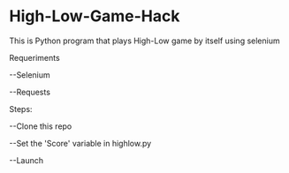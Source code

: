 # High-Low-Game-Hack
This is Python program that plays High-Low game by itself using selenium


Requeriments 

--Selenium

--Requests

Steps:

--Clone this repo 

--Set the 'Score' variable in highlow.py 

--Launch 
